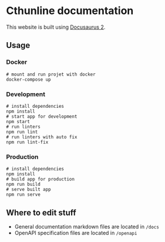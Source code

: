# Cthunline documentation

This website is built using [Docusaurus 2](https://docusaurus.io/).

## Usage

### Docker

```shell
# mount and run projet with docker
docker-compose up
```

### Development

```shell
# install dependencies
npm install
# start app for development
npm start
# run linters
npm run lint
# run linters with auto fix
npm run lint-fix
```

### Production

```shell
# install dependencies
npm install
# build app for production
npm run build
# serve built app
npm run serve
```

## Where to edit stuff

* General documentation markdown files are located in `/docs`
* OpenAPI specification files are located in `/openapi`
